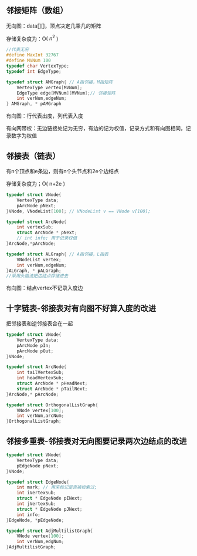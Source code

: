 <!--
 * @Author: D_bxg
 * @Date: 2021-10-20 08:02:17
 * @LastEditors: D_bxg
 * @LastEditTime: 2021-10-28 16:34:31
 * @Description: file content
 * @FilePath: \Ce:\Code\Data-Structures-and-Algorithms\data-structures-and-algorithms\c\3 Graph\AdjacencyList\README.md
-->
## 邻接矩阵（数组）
无向图：data[][]，顶点决定几乘几的矩阵

存储复杂度为：O( $n^2$ )

```c
//代表无穷
#define MaxInt 32767
#define MVNum 100
typedef char VertexType;
typedef int EdgeType;

typedef struct AMGraph{ // A指邻接，M指矩阵
    VertexType vertex[MVNum];
    EdgeType edge[MVNum][MVNum];// 邻接矩阵
    int verNum,edgeNum;
} AMGraph, * pAMGraph
```

有向图：行代表出度，列代表入度

有向网带权：无边链接处记为无穷，有边的记为权值，记录方式和有向图相同，记录数字为权值

## 邻接表（链表）

有n个顶点和e条边，则有n个头节点和2e个边结点

存储复杂度为；O( n+2e )

```c
typedef struct VNode{
    VertexType data;
    pArcNode pNext;
}VNode, VNodeList[100]; // VNodeList v == VNode v[100];

typedef struct ArcNode{
    int vertexSub;
    struct ArcNode * pNext;
    // int info; 用于记录权值
}ArcNode,*pArcNode;

typedef struct ALGraph{ // A指邻接，L指表
    VNodeList vertex;
    int verNum,edgeNum;
}ALGraph, * pALGraph;
//采用头插法把边结点存储进去
```

有向图：结点vertex不记录入度边

## 十字链表-邻接表对有向图不好算入度的改进
把邻接表和逆邻接表合在一起
```c
typedef struct VNode{
    VertexType data;
    pArcNode pIn;
    pArcNode pOut;
}VNode;

typedef struct ArcNode{
    int tailVertexSub;
    int headVertexSub;
    struct ArcNode * pHeadNext;
    struct ArcNode * pTailNext;
}ArcNode,* pArcNode;

typedef struct OrthogonalListGraph{
    VNode vertex[100];
    int verNum,arcNum;
}OrthogonalListGraph;
```

## 邻接多重表-邻接表对无向图要记录两次边结点的改进
```c
typedef struct VNode{
    VertexType data;
    pEdgeNode pNext;
}VNode;

typedef struct EdgeNode{
    int mark; // 用来标记是否被检索过;
    int iVertexSub;
    struct * EdgeNode pINext;
    int jVertexSub;
    struct * EdgeNode pJNext;
    int info;
}EdgeNode, *pEdgeNode;

typedef struct AdjMultilistGraph{
    VNode vertex[100];
    int verNum,edgNum;
}AdjMultilistGraph;
```
